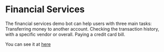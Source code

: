 # Financial Services

The financial services demo bot can help users with three main tasks: Transferring money to another account. Checking the transaction history, with a specific vendor or overall. Paying a credit card bill.

You can see it at [here](https://blog.rasa.com/rasa-financial-services-example)
